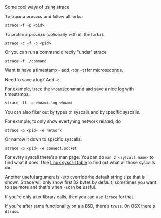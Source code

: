Some cool ways of using strace

To trace a process and follow all forks:

```
strace -f -p <pid>
```
To profile a process (optionally with all the forks):
```
strace -c -f -p <pid>
```
Or you can run a command directly "under" strace:
```
strace -f ./command
```

Want to have a timestamp - add `-t`or `-tt`for microseconds.

Need to save a log? Add `-o`

For example, trace the `whoami`command and save a nice log with timestamps.

```
strace -tt -o whoami.log whoami
```

You can also filter out by types of syscalls and by specific syscalls.

For example, to only show evertyhing network related, do

```
strace -p <pid> -e network
```

Or narrow it down to specific syscalls:
```
strace -p <pid> -e connect,socket
```

For every syscall there's a man page. You can do `man 2 <syscall name>` to find what it does.
Use [Linux syscall table](https://filippo.io/linux-syscall-table/) to find out what all those syscalls do.


Another useful argument is `-s`to override the default string size that is shown.
Strace will only show first 32 bytes by default, sometimes you want to see more
and that's when `-s`can be useful.

If you're only after library calls, then you can use `ltrace` for that.

If you're after same functionality on a a BSD, there's `truss`. On OSX there's `dtruss`.

